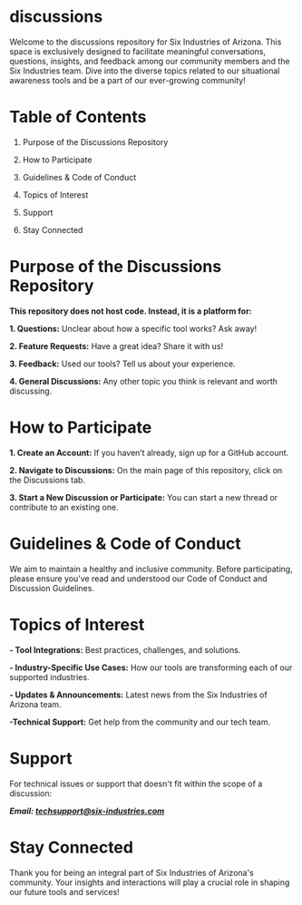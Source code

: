 # discussions
Welcome to the discussions repository for Six Industries of Arizona. This space is exclusively designed to facilitate meaningful conversations, questions, insights, and feedback among our community members and the Six Industries team. Dive into the diverse topics related to our situational awareness tools and be a part of our ever-growing community!

# Table of Contents

1. Purpose of the Discussions Repository

2. How to Participate

3. Guidelines & Code of Conduct

4. Topics of Interest

5. Support

6. Stay Connected

# Purpose of the Discussions Repository

**This repository does not host code. Instead, it is a platform for:**

**1. Questions:** Unclear about how a specific tool works? Ask away!

**2. Feature Requests:** Have a great idea? Share it with us!

**3. Feedback:** Used our tools? Tell us about your experience.

**4. General Discussions:** Any other topic you think is relevant and worth discussing.

# How to Participate

**1. Create an Account:** If you haven’t already, sign up for a GitHub account.

**2. Navigate to Discussions:** On the main page of this repository, click on the Discussions tab.

**3. Start a New Discussion or Participate:** You can start a new thread or contribute to an existing one.

# Guidelines & Code of Conduct
We aim to maintain a healthy and inclusive community. Before participating, please ensure you’ve read and understood our Code of Conduct and Discussion Guidelines.

# Topics of Interest

**- Tool Integrations:** Best practices, challenges, and solutions.

**- Industry-Specific Use Cases:** How our tools are transforming each of our supported industries.

**- Updates & Announcements:** Latest news from the Six Industries of Arizona team.

**-Technical Support:** Get help from the community and our tech team.

# Support

For technical issues or support that doesn't fit within the scope of a discussion:

***Email: techsupport@six-industries.com***

# Stay Connected

Thank you for being an integral part of Six Industries of Arizona's community. Your insights and interactions will play a crucial role in shaping our future tools and services!

